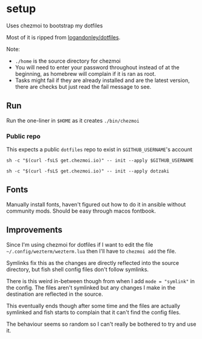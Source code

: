 # setup

Uses chezmoi to bootstrap my dotfiles

Most of it is ripped from [logandonley/dotfiles](https://github.com/logandonley/dotfiles).

Note:

- `./home` is the source directory for chezmoi
- You will need to enter your password throughout instead of at the beginning, as homebrew will complain if it is ran as root.
- Tasks might fail if they are already installed and are the latest version, there are checks but just read the fail message to see.

## Run

Run the one-liner in `$HOME` as it creates `./bin/chezmoi`

### Public repo

This expects a public `dotfiles` repo to exist in `$GITHUB_USERNAME`'s account

```shell
sh -c "$(curl -fsLS get.chezmoi.io)" -- init --apply $GITHUB_USERNAME
```

`sh -c "$(curl -fsLS get.chezmoi.io)" -- init --apply dotzaki`

## Fonts

Manually install fonts, haven't figured out how to do it in ansible without community mods.
Should be easy through macos fontbook.

## Improvements

Since I'm using chezmoi for dotfiles if I want to edit the file `~/.config/wezterm/wezterm.lua` then I'll have to `chezmoi add` the file.

Symlinks fix this as the changes are directly reflected into the source directory, but fish shell config files don't follow symlinks.

There is this weird in-between though from when I add `mode = "symlink"` in the config. The files aren't symlinked but any changes I make in the destination are reflected in the source.

This eventually ends though after some time and the files are actually symlinked and fish starts to complain that it can't find the config files.

The behaviour seems so random so I can't really be bothered to try and use it.
